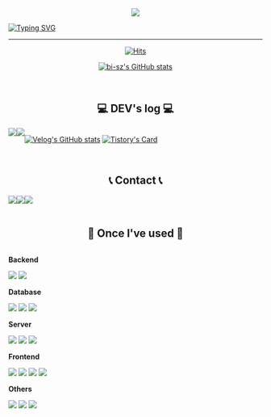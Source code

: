 <div align="center">
  <img src="https://capsule-render.vercel.app/api?type=waving&color=f17da8&text=&animation=twinkling&height=150" />
</div>


[![Typing SVG](https://readme-typing-svg.demolab.com?font=Montserrat&weight=500&size=45&duration=3500&pause=3&color=a25782&center=true&vCenter=true&multiline=true&repeat=true&width=1000&height=150&lines=Welcome+to+My+GitHub!+😄)](https://git.io/typing-svg)
 
<div align="middle">

-------

[![Hits](https://hits.seeyoufarm.com/api/count/incr/badge.svg?url=https%3A%2F%2Fgithub.com%2Fbi-sz&count_bg=%23FFB6F3&title_bg=%23555555&icon=&icon_color=%23E7E7E7&title=GITHUB&edge_flat=false)](https://hits.seeyoufarm.com)  

[![bi-sz's GitHub stats](https://github-readme-stats.vercel.app/api?username=bi-sz&include_all_commits=true&show_icons=true&theme=cobalt)](https://github.com/bi-sz/github-readme-stats)
 
<br>

## 💻 DEV's log 💻
<div style="display:flex; flex-direction:row;">
    <a href="https://velog.io/@bi-sz">
        <img src="https://img.shields.io/badge/Velog-20c997?style=for-the-badge&logo=Vimeo&logoColor=white"> 
    </a>
    <a href="https://li-yo.tistory.com">
        <img src="https://img.shields.io/badge/Tistory-000000?style=for-the-badge&logo=Tistory&logoColor=white"> 
    </a>
  
 [![Velog's GitHub stats](https://velog-readme-stats.vercel.app/api?name=bi-sz)](https://github.com/bi-sz/velog-readme-stats)
[![Tistory's Card](https://github-readme-tistory-card.vercel.app/api?name=li-yo&theme=default)](https://li-yo.tistory.com/)
</div><br>

## 📞 Contact 📞
<div style="display:flex; flex-direction:row;">
    <a href="mailto:kwonbe99@gmail.com">
        <img src="https://img.shields.io/badge/Gmail-EA4335?style=for-the-badge&logo=Gmail&logoColor=white"> 
    </a>
    <a href="https://open.kakao.com/o/sGFzzbsf">
        <img src="https://img.shields.io/badge/KakaoTalk-FFCD00?style=for-the-badge&logoColor=black&logo=KakaoTalk"> 
    </a>
    <a href="https://www.instagram.com/kwonbi_">
        <img src="https://img.shields.io/badge/Instagram-E4405F?style=for-the-badge&logo=Instagram&logoColor=white"> 
    </a>
</div><br>
    
## 🔨 Once I've used 🔨
<div style="display:flex; flex-direction:column; align-items:flex-start;">
    <!-- Backend -->
    <p><strong>Backend</strong></p>
    <div>
        <img src="https://img.shields.io/badge/Java-007396?style=for-the-badge&logo=Java&logoColor=white"> 
        <img src="https://img.shields.io/badge/Spring Boot-6DB33F?style=for-the-badge&logo=spring boot&logoColor=white"> 
    </div>
    <!-- Database -->
    <p><strong>Database</strong></p>
    <div>
        <img src="https://img.shields.io/badge/oracle-F80000?style=for-the-badge&logo=oracle&logoColor=white"> 
        <img src="https://img.shields.io/badge/mysql-4479A1?style=for-the-badge&logo=mysql&logoColor=white"> 
        <img src="https://img.shields.io/badge/firebase-FFCA28?style=for-the-badge&logo=firebase&logoColor=white">
    </div>
    <!-- Server -->
    <p><strong>Server</strong></p>
    <div>
        <img src="https://img.shields.io/badge/linux-FCC624?style=for-the-badge&logo=linux&logoColor=black"> 
        <img src="https://img.shields.io/badge/apache tomcat-F8DC75?style=for-the-badge&logo=apachetomcat&logoColor=black">
        <img src="https://img.shields.io/badge/Amazon AWS-232F3E?style=for-the-badge&logo=amazon aws&logoColor=white"> 
    </div>
    <!-- Frontend -->
    <p><strong>Frontend</strong></p>
    <div>
        <img src="https://img.shields.io/badge/html5-E34F26?style=flat-square&logo=html5&logoColor=white"> 
        <img src="https://img.shields.io/badge/css-1572B6?style=flat-square&logo=css3&logoColor=white"> 
        <img src="https://img.shields.io/badge/javascript-F7DF1E?style=flat-square&logo=javascript&logoColor=black"> 
        <img src="https://img.shields.io/badge/bootstrap-7952B3?style=flat-square&logo=bootstrap&logoColor=white">
    </div>
    <!-- Others -->
    <p><strong>Others</strong></p>
    <div>
        <img src="https://img.shields.io/badge/Kotlin-7F52FF?style=flat-square&logo=kotlin&logoColor=white">
        <img src="https://img.shields.io/badge/Andoid Studio-3DDC84?style=flat-square&logo=android studio&logoColor=white">
        <img src="https://img.shields.io/badge/python-3776AB?style=flat-square&logo=python&logoColor=white"> 
</div><br>
</div>
